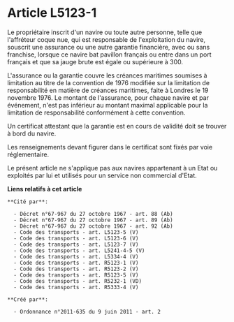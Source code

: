 # Article L5123-1

Le propriétaire inscrit d'un navire ou toute autre personne, telle que l'affréteur coque nue, qui est responsable de
l'exploitation du navire, souscrit une assurance ou une autre garantie financière, avec ou sans franchise, lorsque ce navire
bat pavillon français ou entre dans un port français et que sa jauge brute est égale ou supérieure à 300. 

L'assurance ou la garantie couvre les créances maritimes soumises à limitation au titre de la convention de 1976 modifiée sur
la limitation de responsabilité en matière de créances maritimes, faite à Londres le 19 novembre 1976. Le montant de
l'assurance, pour chaque navire et par événement, n'est pas inférieur au montant maximal applicable pour la limitation de
responsabilité conformément à cette convention. 

Un certificat attestant que la garantie est en cours de validité doit se trouver à bord du navire. 

Les renseignements devant figurer dans le certificat sont fixés par voie réglementaire. 

Le présent article ne s'applique pas aux navires appartenant à un Etat ou exploités par lui et utilisés pour un service non
commercial d'Etat.

**Liens relatifs à cet article**

	**Cité par**:

	  - Décret n°67-967 du 27 octobre 1967 - art. 88 (Ab)
	  - Décret n°67-967 du 27 octobre 1967 - art. 89 (Ab)
	  - Décret n°67-967 du 27 octobre 1967 - art. 92 (Ab)
	  - Code des transports - art. L5123-5 (V)
	  - Code des transports - art. L5123-6 (V)
	  - Code des transports - art. L5123-7 (V)
	  - Code des transports - art. L5241-4-5 (V)
	  - Code des transports - art. L5334-4 (V)
	  - Code des transports - art. R5123-1 (V)
	  - Code des transports - art. R5123-2 (V)
	  - Code des transports - art. R5123-5 (V)
	  - Code des transports - art. R5232-1 (VD)
	  - Code des transports - art. R5333-4 (V)

	**Créé par**:

	  - Ordonnance n°2011-635 du 9 juin 2011 - art. 2
